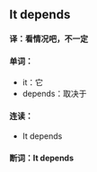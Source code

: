 ## It depends

#### 译：看情况吧，不一定

#### 单词：

- it：它
- depends：取决于

#### 连读：

- It depends

#### 断词：It depends
